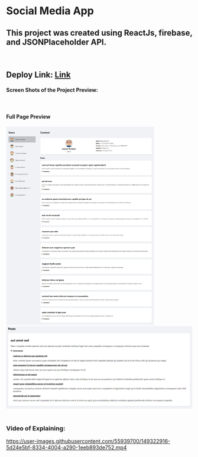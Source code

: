 # Social Media App

## This project was created using ReactJs, firebase, and JSONPlaceholder API.

<br>

## Deploy Link: <a href="https://ansul-agrawal-social-media.web.app/" target="_blank">Link</a>

#### Screen Shots of the Project Preview:

<br>

#### Full Page Preview

<img src="./public/full-size-preview.png" alt="Full Page Preview image" width="400" height="auto" />
<br>
<img src="./public/full-size-with-comments-preview.png" alt="Full Page Preview image" width="700" height="auto" />

<br>
<br>

### Video of Explaining:


https://user-images.githubusercontent.com/55939700/149322916-5d24e5bf-8334-4004-a290-1eeb893de752.mp4

